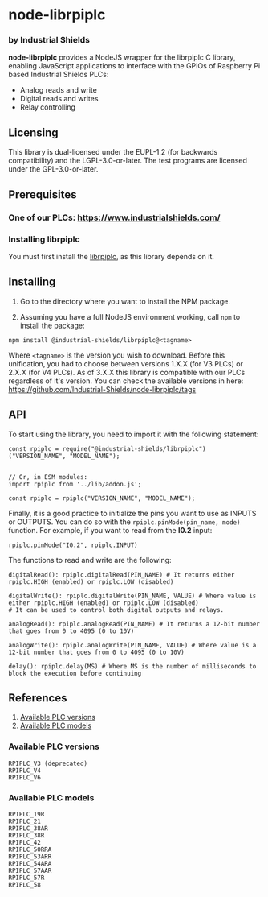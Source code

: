 # node-librpiplc
### by Industrial Shields

**node-librpiplc** provides a NodeJS wrapper for the librpiplc C library, enabling JavaScript applications to interface with the GPIOs of Raspberry Pi based Industrial Shields PLCs:
* Analog reads and write
* Digital reads and writes
* Relay controlling


## Licensing
This library is dual-licensed under the EUPL-1.2 (for backwards compatibility) and the LGPL-3.0-or-later. The test programs are licensed under the GPL-3.0-or-later.


## Prerequisites

### One of our PLCs: https://www.industrialshields.com/


### Installing librpiplc

You must first install the [librpiplc](https://github.com/Industrial-Shields/librpiplc), as this library depends on it.



## Installing

1. Go to the directory where you want to install the NPM package.

2. Assuming you have a full NodeJS environment working, call `npm` to install the package:
```
npm install @industrial-shields/librpiplc@<tagname>
```
Where `<tagname>` is the version you wish to download. Before this unification, you had to choose between versions 1.X.X (for V3 PLCs) or 2.X.X (for V4 PLCs). As of 3.X.X this library is compatible with our PLCs regardless of it's version.
You can check the available versions in here: https://github.com/Industrial-Shields/node-librpiplc/tags



## API
To start using the library, you need to import it with the following statement:
```
const rpiplc = require("@industrial-shields/librpiplc")("VERSION_NAME", "MODEL_NAME");


// Or, in ESM modules:
import rpiplc from '../lib/addon.js';

const rpiplc = rpiplc("VERSION_NAME", "MODEL_NAME");
```

Finally, it is a good practice to initialize the pins you want to use as INPUTS or OUTPUTS. You can do so with the `rpiplc.pinMode(pin_name, mode)` function. For example, if you want to read from the **I0.2** input:
```
rpiplc.pinMode("I0.2", rpiplc.INPUT)
```

The functions to read and write are the following:
```
digitalRead(): rpiplc.digitalRead(PIN_NAME) # It returns either rpiplc.HIGH (enabled) or rpiplc.LOW (disabled)

digitalWrite(): rpiplc.digitalWrite(PIN_NAME, VALUE) # Where value is either rpiplc.HIGH (enabled) or rpiplc.LOW (disabled)
# It can be used to control both digital outputs and relays.

analogRead(): rpiplc.analogRead(PIN_NAME) # It returns a 12-bit number that goes from 0 to 4095 (0 to 10V)

analogWrite(): rpiplc.analogWrite(PIN_NAME, VALUE) # Where value is a 12-bit number that goes from 0 to 4095 (0 to 10V)

delay(): rpiplc.delay(MS) # Where MS is the number of milliseconds to block the execution before continuing
```



## References

1. [Available PLC versions](#available-versions)
1. [Available PLC models](#available-models)



### <a name="available-versions"></a>Available PLC versions
```
RPIPLC_V3 (deprecated)
RPIPLC_V4
RPIPLC_V6
```


### <a name="available-models"></a>Available PLC models
```
RPIPLC_19R
RPIPLC_21
RPIPLC_38AR
RPIPLC_38R
RPIPLC_42
RPIPLC_50RRA
RPIPLC_53ARR
RPIPLC_54ARA
RPIPLC_57AAR
RPIPLC_57R
RPIPLC_58
```
